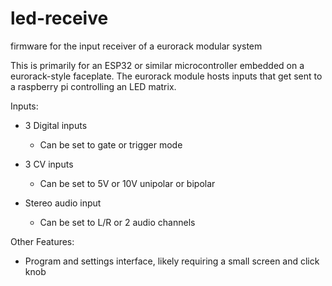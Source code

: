 # led-receive
firmware for the input receiver of a eurorack modular system

This is primarily for an ESP32 or similar microcontroller embedded on a eurorack-style faceplate. The eurorack module hosts inputs that get sent to a raspberry pi controlling an LED matrix. 

Inputs:
- 3 Digital inputs
  - Can be set to gate or trigger mode

- 3 CV inputs
  - Can be set to 5V or 10V unipolar or bipolar
  
- Stereo audio input
  - Can be set to L/R or 2 audio channels
  
Other Features:
- Program and settings interface, likely requiring a small screen and click knob
